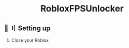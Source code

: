 
<h1 align="center">
  RobloxFPSUnlocker
</h1>

## <a id="setup"></a> 💫 〢 Setting up
1. Close your Roblox
   

